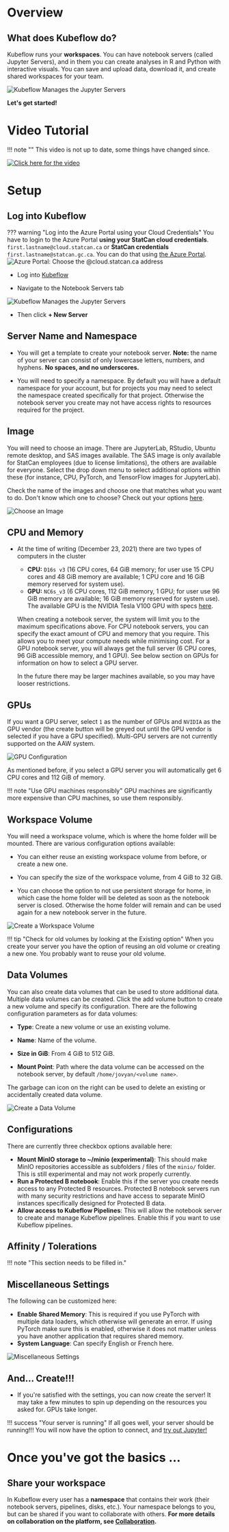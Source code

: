 # Overview

## What does Kubeflow do?

Kubeflow runs your **workspaces**. You can have notebook servers (called Jupyter
Servers), and in them you can create analyses in R and Python with interactive
visuals. You can save and upload data, download it, and create shared workspaces
for your team.

![Kubeflow Manages the Jupyter Servers](../images/jupyter_visual.png)

**Let's get started!**

# Video Tutorial

<!-- prettier-ignore -->
!!! note ""
    This video is not up to date, some things have changed since.

[![Click here for the video](../images/KubeflowVideo.PNG)](https://www.youtube.com/watch?v=xaI6ExYdxc4&list=PL1zlA2D7AHugkDdiyeUHWOKGKUd3MB_nD&index=1 "Advanced Analytics Workspace - Kubeflow Getting Started")

# Setup

## Log into Kubeflow

<!-- prettier-ignore -->
??? warning "Log into the Azure Portal using your Cloud Credentials"
    You have to login to the Azure Portal **using your StatCan cloud credentials**.
    `first.lastname@cloud.statcan.ca` or **StatCan credentials**
    `first.lastname@statcan.gc.ca`. You can do that using
    [the Azure Portal](https://portal.azure.com).
    ![Azure Portal: Choose the `@cloud.statcan.ca` address](../images/azure-login.png)

- Log into [Kubeflow](https://kubeflow.aaw.cloud.statcan.ca)

- Navigate to the Notebook Servers tab

![Kubeflow Manages the Jupyter Servers](../images/readme/kubeflow_ui.png)

- Then click **+ New Server**

## Server Name and Namespace

- You will get a template to create your notebook server. **Note:** the name of
  your server can consist of only lowercase letters, numbers, and hyphens. **No spaces, and no
  underscores.**

- You will need to specify a namespace. By default you will have a default
  namespace for your account, but for projects you may need to select the
  namespace created specifically for that project. Otherwise the notebook server
  you create may not have access rights to resources required for the project.

## Image

You will need to choose an image. There are JupyterLab, RStudio, Ubuntu remote
desktop, and SAS images available. The SAS image is only available for StatCan
employees (due to license limitations), the others are available for everyone.
Select the drop down menu to select additional options within these (for
instance, CPU, PyTorch, and TensorFlow images for JupyterLab).

Check the name of the images and choose one that matches what you want to do. Don't know
which one to choose? Check out your options [here](./Selecting-an-Image.md).

![Choose an Image](../images/select-image-screenshot.PNG)

## CPU and Memory

- At the time of writing (December 23, 2021) there are two types of computers in
  the cluster

  - **CPU:** `D16s v3` (16 CPU cores, 64 GiB memory; for user use 15 CPU cores
    and 48 GiB memory are available; 1 CPU core and 16 GiB memory reserved for
    system use).
  - **GPU:** `NC6s_v3` (6 CPU cores, 112 GiB memory, 1 GPU; for user use 96 GiB
    memory are available; 16 GiB memory reserved for system use). The available
    GPU is the NVIDIA Tesla V100 GPU with specs 
    [here](https://images.nvidia.com/content/technologies/volta/pdf/volta-v100-datasheet-update-us-1165301-r5.pdf).

  When creating a notebook server, the system will limit you to the maximum
  specifications above. For CPU notebook servers, you can specify the exact
  amount of CPU and memory that you require. This allows you to meet your
  compute needs while minimising cost. For a GPU notebook server, you will
  always get the full server (6 CPU cores, 96 GiB accessible memory, and 1 GPU).
  See below section on GPUs for information on how to select a GPU server.

  In the future there may be larger machines available, so you may have looser
  restrictions.

## GPUs

If you want a GPU server, select `1` as the number of GPUs and `NVIDIA` as the GPU
vendor (the create button will be greyed out until the GPU vendor is selected if
you have a GPU specified). Multi-GPU servers are not currently supported on the
AAW system.

![GPU Configuration](../images/kubeflow_gpu_selection.jpg)

As mentioned before, if you select a GPU server you will automatically get 6 CPU
cores and 112 GiB of memory.

<!-- prettier-ignore -->
!!! note "Use GPU machines responsibly"
    GPU machines are significantly more expensive than CPU machines,
    so use them responsibly.

## Workspace Volume

You will need a workspace volume, which is where the home folder will be mounted. There
are various configuration options available:

- You can either reuse an existing workspace volume from before, or create a new one.

- You can specify the size of the workspace volume, from 4 GiB to 32 GiB.

- You can choose the option to not use persistent storage for home, in which case the
  home folder will be deleted as soon as the notebook server is closed. Otherwise the
  home folder will remain and can be used again for a new notebook server in the future.

![Create a Workspace Volume](../images/workspace-volume.PNG)

<!-- prettier-ignore -->
!!! tip "Check for old volumes by looking at the Existing option"
    When you create your server you have the option of reusing an old volume
    or creating a new one. You probably want to reuse your old volume.

## Data Volumes

You can also create data volumes that can be used to store additional data. Multiple
data volumes can be created. Click the add volume button to create a new volume and specify 
its configuration. There are the following configuration parameters as for data volumes:

- **Type**: Create a new volume or use an existing volume.

- **Name**: Name of the volume.

- **Size in GiB**: From 4 GiB to 512 GiB.

- **Mount Point**: Path where the data volume can be accessed on the notebook server, by
  default `/home/jovyan/<volume name>`.

The garbage can icon on the right can be used to delete an existing or accidentally created
data volume.

![Create a Data Volume](../images/kubeflow_volumes.png)

## Configurations

There are currently three checkbox options available here:

- **Mount MinIO storage to ~/minio (experimental)**: This should make MinIO
  repositories accessible as subfolders / files of the `minio/` folder. This is
  still experimental and may not work properly currently.
- **Run a Protected B notebook**: Enable this if the server you create needs
  access to any Protected B resources. Protected B notebook servers run with many
  security restrictions and have access to separate MinIO instances specifically
  designed for Protected B data.
- **Allow access to Kubeflow Pipelines**: This will allow the notebook server to
  create and manage Kubeflow pipelines. Enable this if you want to use Kubeflow
  pipelines.

## Affinity / Tolerations

<!-- prettier-ignore -->
!!! note "This section needs to be filled in."

## Miscellaneous Settings

The following can be customized here:

- **Enable Shared Memory**: This is required if you use PyTorch with multiple data
  loaders, which otherwise will generate an error. If using PyTorch make sure this
  is enabled, otherwise it does not matter unless you have another application
  that requires shared memory.
- **System Language**: Can specify English or French here.

![Miscellaneous Settings](../images/misc-settings.PNG)

## And... Create!!!

- If you're satisfied with the settings, you can now create the server! It may
  take a few minutes to spin up depending on the resources you asked for. GPUs
  take longer.

<!-- prettier-ignore -->
!!! success "Your server is running"
    If all goes well, your server should be running!!! You will now have the
    option to connect, and [try out Jupyter!](/daaas/en/1-Experiments/Jupyter)

# Once you've got the basics ...

## Share your workspace

In Kubeflow every user has a **namespace** that contains their work (their
notebook servers, pipelines, disks, etc.). Your namespace belongs to you, but
can be shared if you want to collaborate with others. **For more details on
collaboration on the platform, see
[Collaboration](../4-Collaboration/Overview.md).**
